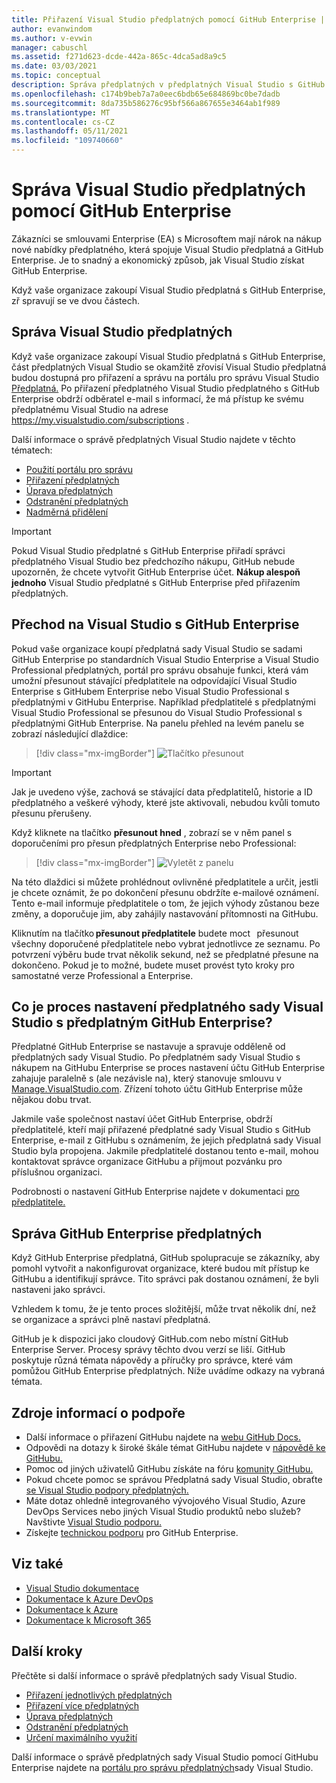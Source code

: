 ```yaml
---
title: Přiřazení Visual Studio předplatných pomocí GitHub Enterprise | Microsoft Docs
author: evanwindom
ms.author: v-evwin
manager: cabuschl
ms.assetid: f271d623-dcde-442a-865c-4dca5ad8a9c5
ms.date: 03/03/2021
ms.topic: conceptual
description: Správa předplatných v předplatných Visual Studio s GitHub Enterprise
ms.openlocfilehash: c174b9beb7a7a0eec6bdb65e684869bc0be7dadb
ms.sourcegitcommit: 8da735b586276c95bf566a867655e3464ab1f989
ms.translationtype: MT
ms.contentlocale: cs-CZ
ms.lasthandoff: 05/11/2021
ms.locfileid: "109740660"
---
```

# <a name="manage-visual-studio-subscriptions-with-github-enterprise"></a>Správa Visual Studio předplatných pomocí GitHub Enterprise
Zákazníci se smlouvami Enterprise (EA) s Microsoftem mají nárok na nákup nové nabídky předplatného, která spojuje Visual Studio předplatná a GitHub Enterprise. Je to snadný a ekonomický způsob, jak Visual Studio získat GitHub Enterprise. 

Když vaše organizace zakoupí Visual Studio předplatná s GitHub Enterprise, zř spravují se ve dvou částech.

## <a name="manage-visual-studio-subscriptions"></a>Správa Visual Studio předplatných
Když vaše organizace zakoupí Visual Studio předplatná s GitHub Enterprise, část předplatných Visual Studio se okamžitě zřovisí Visual Studio předplatná budou dostupná pro přiřazení a správu na portálu pro správu Visual Studio [Předplatná.](https://manage.visualstudio.com) Po přiřazení předplatného Visual Studio předplatného s GitHub Enterprise obdrží odběratel e-mail s informací, že má přístup ke svému předplatnému Visual Studio na adrese <https://my.visualstudio.com/subscriptions> .

Další informace o správě předplatných Visual Studio najdete v těchto tématech:
- [Použití portálu pro správu](using-admin-portal.md)
- [Přiřazení předplatných](assign-license.md)
- [Úprava předplatných](edit-license.md)
- [Odstranění předplatných](delete-license.md)
- [Nadměrná přidělení](handle-overclaimed-license.md)

> [!Important]
> Pokud Visual Studio předplatné s GitHub Enterprise přiřadí správci předplatného Visual Studio bez předchozího nákupu, GitHub nebude upozorněn, že chcete vytvořit GitHub Enterprise účet.  **Nákup alespoň jednoho** Visual Studio předplatné s GitHub Enterprise před přiřazením předplatných.

## <a name="moving-to-visual-studio-with-github-enterprise"></a>Přechod na Visual Studio s GitHub Enterprise
Pokud vaše organizace koupí předplatná sady Visual Studio se sadami GitHub Enterprise po standardních Visual Studio Enterprise a Visual Studio Professional předplatných, portál pro správu obsahuje funkci, která vám umožní přesunout stávající předplatitele na odpovídající Visual Studio Enterprise s GitHubem Enterprise nebo Visual Studio Professional s předplatnými v GitHubu Enterprise.  Například předplatitelé s předplatnými Visual Studio Professional se přesunou do Visual Studio Professional s předplatnými GitHub Enterprise. Na panelu přehled na levém panelu se zobrazí následující dlaždice:

   > [!div class="mx-imgBorder"]
   > ![Tlačítko přesunout](_img/assign-github/move-now.png "Kliknutím na přesunout teď můžete upgradovat předplatná na Visual Studio s předplatnými GitHub Enterprise.")

> [!IMPORTANT]
> Jak je uvedeno výše, zachová se stávající data předplatitelů, historie a ID předplatného a veškeré výhody, které jste aktivovali, nebudou kvůli tomuto přesunu přerušeny.  


Když kliknete na tlačítko **přesunout hned** , zobrazí se v něm panel s doporučeními pro přesun předplatných Enterprise nebo Professional:

   > [!div class="mx-imgBorder"]
   > ![Vyletět z panelu](_img/assign-github/fly-out.png)

Na této dlaždici si můžete prohlédnout ovlivněné předplatitele a určit, jestli je chcete oznámit, že po dokončení přesunu obdržíte e-mailové oznámení.  Tento e-mail informuje předplatitele o tom, že jejich výhody zůstanou beze změny, a doporučuje jim, aby zahájily nastavování přítomnosti na GitHubu.  

Kliknutím na tlačítko **přesunout předplatitele** budete moct   přesunout všechny doporučené předplatitele nebo vybrat jednotlivce ze seznamu.  Po potvrzení výběru bude trvat několik sekund, než se předplatné přesune na dokončeno. Pokud je to možné, budete muset provést tyto kroky pro samostatné verze Professional a Enterprise.  

## <a name="what-is-the-visual-studio-with-github-enterprise-setup-process"></a>Co je proces nastavení předplatného sady Visual Studio s předplatným GitHub Enterprise?
Předplatné GitHub Enterprise se nastavuje a spravuje odděleně od předplatných sady Visual Studio. Po předplatném sady Visual Studio s nákupem na GitHubu Enterprise se proces nastavení účtu GitHub Enterprise zahajuje paralelně s (ale nezávisle na), který stanovuje smlouvu v [Manage.VisualStudio.com](https://manage.visualstudio.com). Zřízení tohoto účtu GitHub Enterprise může nějakou dobu trvat. 

Jakmile vaše společnost nastaví účet GitHub Enterprise, obdrží předplatitelé, kteří mají přiřazené předplatné sady Visual Studio s GitHub Enterprise, e-mail z GitHubu s oznámením, že jejich předplatná sady Visual Studio byla propojena. Jakmile předplatitelé dostanou tento e-mail, mohou kontaktovat správce organizace GitHubu a přijmout pozvánku pro příslušnou organizaci.

Podrobnosti o nastavení GitHub Enterprise najdete v dokumentaci [pro předplatitele.](access-github.md)   

## <a name="manage-github-enterprise-subscriptions"></a>Správa GitHub Enterprise předplatných
Když GitHub Enterprise předplatná, GitHub spolupracuje se zákazníky, aby pomohl vytvořit a nakonfigurovat organizace, které budou mít přístup ke GitHubu a identifikují správce.  Tito správci pak dostanou oznámení, že byli nastaveni jako správci.  

Vzhledem k tomu, že je tento proces složitější, může trvat několik dní, než se organizace a správci plně nastaví předplatná.

GitHub je k dispozici jako cloudový GitHub.com nebo místní GitHub Enterprise Server.  Procesy správy těchto dvou verzí se liší.  GitHub poskytuje různá témata nápovědy a příručky pro správce, které vám pomůžou GitHub Enterprise předplatných.  Níže uvádíme odkazy na vybraná témata.  

## <a name="support-resources"></a>Zdroje informací o podpoře
- Další informace o přiřazení GitHubu najdete na [webu GitHub Docs.](https://docs.github.com/en/github/setting-up-and-managing-your-enterprise-account/managing-licenses-for-the-github-enterprise-and-visual-studio-bundle)
- Odpovědi na dotazy k široké škále témat GitHubu najdete v [nápovědě ke GitHubu.](https://help.github.com/en)
- Pomoc od jiných uživatelů GitHubu získáte na fóru [komunity GitHubu.](https://github.community/)
- Pokud chcete pomoc se správou Předplatná sady Visual Studio, obraťte [se Visual Studio podpory předplatných.](https://aka.ms/vsadminhelp)
- Máte dotaz ohledně integrovaného vývojového Visual Studio, Azure DevOps Services nebo jiných Visual Studio produktů nebo služeb?  Navštivte [Visual Studio podporu.](https://visualstudio.microsoft.com/support/)
- Získejte [technickou podporu](https://support.microsoft.com/supportforbusiness/productselection?sapId=b77fe80f-5417-80bd-4b2a-275cf0018c24) pro GitHub Enterprise.   

## <a name="see-also"></a>Viz také
- [Visual Studio dokumentace](/visualstudio/)
- [Dokumentace k Azure DevOps](/azure/devops/)
- [Dokumentace k Azure](/azure/)
- [Dokumentace k Microsoft 365](/microsoft-365/)

## <a name="next-steps"></a>Další kroky
Přečtěte si další informace o správě předplatných sady Visual Studio.
- [Přiřazení jednotlivých předplatných](assign-license.md)
- [Přiřazení více předplatných](assign-license-bulk.md)
- [Úprava předplatných](edit-license.md)
- [Odstranění předplatných](delete-license.md)
- [Určení maximálního využití](maximum-usage.md)

Další informace o správě předplatných sady Visual Studio pomocí GitHubu Enterprise najdete na [portálu pro správu předplatných](https://visualstudio.microsoft.com/subscriptions-administration/)sady Visual Studio.